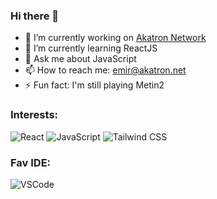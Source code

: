 ### Hi there 👋

- 🔭 I’m currently working on [Akatron Network](https://github.com/Akatron-Network)
- 🌱 I’m currently learning ReactJS
- 💬 Ask me about JavaScript
- 📫 How to reach me: emir@akatron.net
- ⚡ Fun fact: I'm still playing Metin2

### Interests:

![React](https://badges.aleen42.com/src/react.svg)
![JavaScript](https://badges.aleen42.com/src/javascript.svg)
![Tailwind CSS](https://badges.aleen42.com/src/tailwindcss.svg)

### Fav IDE:
![VSCode](https://img.shields.io/badge/VSCode-0078D4?style=for-the-badge&logo=visual%20studio%20code&logoColor=white)
